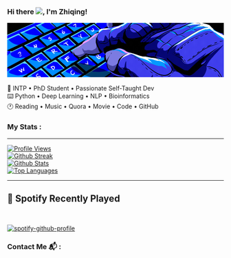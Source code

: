 ### Hi there <img src="https://media.giphy.com/media/hvRJCLFzcasrR4ia7z/giphy.gif" width="25px">, I'm Zhiqing!
<div align="left">
    <p align="left">
        <img width="600"   src=https://github.com/Zhiqing-Xu/Zhiqing-Xu/blob/main/assets/cdl-calling-card-press-f.gif> <!-- Banner Here-->
    </p>
    <p align="left">
    🎨 INTP • PhD Student • Passionate Self-Taught Dev <br>
    ⌨️ Python • Deep Learning • NLP • Bioinformatics <br>
    🕐 Reading • Music • Quora • Movie • Code • GitHub <br>
    </p>
</div>


### My Stats :

<div>

<hr>

<p>


<a href="https://github.com/Zhiqing-Xu">

![Profile Views](https://komarev.com/ghpvc/?username=Zhiqing-Xu&style=flat-square&color=c322fe) <br>
![Github Streak](https://github-readme-streak-stats.herokuapp.com/?user=Zhiqing-Xu&background=0D1117&currStreakLabel=FFFFFF&currStreakNum=FFFFFF&sideNums=FFFFFF&sideLabels=FFFFFF&dates=FFFFFF&fire=c322fe&ring=c322fe&hide_border=true) <br>
![Github Stats](https://github-readme-stats.vercel.app/api?username=Zhiqing-Xu&include_all_commits=true&show_icons=true&count_private=true&show_owner=true&bg_color=0D1117&text_color=FFFFFF&icon_color=c322fe&title_color=FFFFFF&hide_border=true) <br>
![Top Languages](https://github-readme-stats.vercel.app/api/top-langs/?username=Zhiqing-Xu&show_icons=true&bg_color=0D1117&text_color=FFFFFF&title_color=FFFFFF&layout=compact&hide_border=true) <br>
</a>

<hr>

## 🎴 Spotify Recently Played
<br>
<a href="https://open.spotify.com/user/rwu8m7m34mit13j931l5618p5">

[![spotify-github-profile](https://spotify-github-profile.vercel.app/api/view?uid=rwu8m7m34mit13j931l5618p5&cover_image=true&theme=novatorem&bar_color=53b14f&bar_color_cover=true)](https://spotify-github-profile.vercel.app/api/view?uid=rwu8m7m34mit13j931l5618p5&redirect=true)
</a>
</p>
</div>


### Contact Me 📬 :
